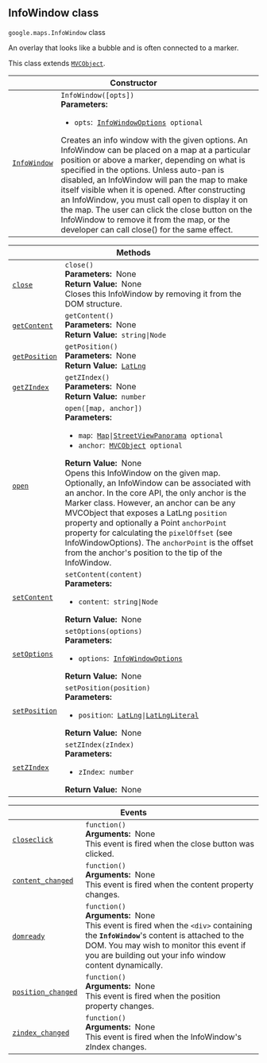 
<devsite-heading text=" InfoWindow class" for="InfoWindow" level="h2" link="" toc="" back-to-top=""><h2 id="InfoWindow" is-upgraded="">InfoWindow class</h2></devsite-heading>
<p>
<code translate="no" dir="ltr"><span itemprop="path">google.maps</span>.<span itemprop="name">InfoWindow</span></code>
class
</p>
<p>An overlay that looks like a bubble and is often connected to a marker.</p>
<p>This class extends
<code translate="no" dir="ltr"><a href="MVCObject.md">MVCObject</a></code>.
</p>
<div class="devsite-table-wrapper"><table class="constructors responsive" summary="class InfoWindow - Constructor">
<thead>
<tr><th colspan="2" id="InfoWindow.constructor">Constructor</th>
</tr></thead>
<tbody>
<tr>
<td><code translate="no" dir="ltr"><a class="secret-link" href="#InfoWindow.constructor"><span>InfoWindow</span></a></code></td>
<td><div><code translate="no" dir="ltr">InfoWindow([opts])</code></div>
<div class="desc"><strong>Parameters:</strong>&nbsp; <ul>
<li><code translate="no" dir="ltr">opts</code>:&nbsp; <code translate="no" dir="ltr"><a href="InfoWindowOptions.md">InfoWindowOptions</a> <span class="optional-type-annotation">optional</span></code></li>
</ul></div>
<div class="desc">Creates an info window with the given options. An InfoWindow can be placed on a map at a particular position or above a marker, depending on what is specified in the options. Unless auto-pan is disabled, an InfoWindow will pan the map to make itself visible when it is opened. After constructing an InfoWindow, you must call open to display it on the map. The user can click the close button on the InfoWindow to remove it from the map, or the developer can call close() for the same effect.</div></td>
</tr>
</tbody>
</table></div>
<div class="devsite-table-wrapper"><table class="methods responsive" summary="class InfoWindow - Methods">
<thead>
<tr><th colspan="2">Methods</th>
</tr></thead>
<tbody>
<tr id="InfoWindow.close">
<td itemprop="property"><code translate="no" dir="ltr"><a class="secret-link" href="#InfoWindow.close"><span>close</span></a></code></td>
<td><div><code translate="no" dir="ltr">close()</code></div>
<div class="desc"><strong>Parameters:</strong>&nbsp; None</div>
<div class="desc"><strong>Return Value:</strong>&nbsp; None</div>
<div class="desc">Closes this InfoWindow by removing it from the DOM structure.</div></td>
</tr>
<tr id="InfoWindow.getContent">
<td itemprop="property"><code translate="no" dir="ltr"><a class="secret-link" href="#InfoWindow.getContent"><span>getContent</span></a></code></td>
<td><div><code translate="no" dir="ltr">getContent()</code></div>
<div class="desc"><strong>Parameters:</strong>&nbsp; None</div>
<div class="desc"><strong>Return Value:</strong>&nbsp; <code translate="no" dir="ltr">string|Node</code></div>
<div class="desc"></div></td>
</tr>
<tr id="InfoWindow.getPosition">
<td itemprop="property"><code translate="no" dir="ltr"><a class="secret-link" href="#InfoWindow.getPosition"><span>getPosition</span></a></code></td>
<td><div><code translate="no" dir="ltr">getPosition()</code></div>
<div class="desc"><strong>Parameters:</strong>&nbsp; None</div>
<div class="desc"><strong>Return Value:</strong>&nbsp; <code translate="no" dir="ltr"><a href="LatLng.md">LatLng</a></code></div>
<div class="desc"></div></td>
</tr>
<tr id="InfoWindow.getZIndex">
<td itemprop="property"><code translate="no" dir="ltr"><a class="secret-link" href="#InfoWindow.getZIndex"><span>getZIndex</span></a></code></td>
<td><div><code translate="no" dir="ltr">getZIndex()</code></div>
<div class="desc"><strong>Parameters:</strong>&nbsp; None</div>
<div class="desc"><strong>Return Value:</strong>&nbsp; <code translate="no" dir="ltr">number</code></div>
<div class="desc"></div></td>
</tr>
<tr id="InfoWindow.open">
<td itemprop="property"><code translate="no" dir="ltr"><a class="secret-link" href="#InfoWindow.open"><span>open</span></a></code></td>
<td><div><code translate="no" dir="ltr">open([map, anchor])</code></div>
<div class="desc"><strong>Parameters:</strong>&nbsp; <ul>
<li><code translate="no" dir="ltr">map</code>:&nbsp; <code translate="no" dir="ltr"><a href="Map.md">Map</a>|<a href="StreetViewPanorama.md">StreetViewPanorama</a> <span class="optional-type-annotation">optional</span></code></li>
<li><code translate="no" dir="ltr">anchor</code>:&nbsp; <code translate="no" dir="ltr"><a href="MVCObject.md">MVCObject</a> <span class="optional-type-annotation">optional</span></code></li>
</ul></div>
<div class="desc"><strong>Return Value:</strong>&nbsp; None</div>
<div class="desc">Opens this InfoWindow on the given map. Optionally, an InfoWindow can be associated with an anchor. In the core API, the only anchor is the Marker class. However, an anchor can be any MVCObject that exposes a LatLng <code translate="no" dir="ltr">position</code> property and optionally a Point <code translate="no" dir="ltr">anchorPoint</code> property for calculating the <code translate="no" dir="ltr">pixelOffset</code> (see InfoWindowOptions). The <code translate="no" dir="ltr">anchorPoint</code> is the offset from the anchor's position to the tip of the InfoWindow.</div></td>
</tr>
<tr id="InfoWindow.setContent">
<td itemprop="property"><code translate="no" dir="ltr"><a class="secret-link" href="#InfoWindow.setContent"><span>setContent</span></a></code></td>
<td><div><code translate="no" dir="ltr">setContent(content)</code></div>
<div class="desc"><strong>Parameters:</strong>&nbsp; <ul>
<li><code translate="no" dir="ltr">content</code>:&nbsp; <code translate="no" dir="ltr">string|Node</code></li>
</ul></div>
<div class="desc"><strong>Return Value:</strong>&nbsp; None</div>
<div class="desc"></div></td>
</tr>
<tr id="InfoWindow.setOptions">
<td itemprop="property"><code translate="no" dir="ltr"><a class="secret-link" href="#InfoWindow.setOptions"><span>setOptions</span></a></code></td>
<td><div><code translate="no" dir="ltr">setOptions(options)</code></div>
<div class="desc"><strong>Parameters:</strong>&nbsp; <ul>
<li><code translate="no" dir="ltr">options</code>:&nbsp; <code translate="no" dir="ltr"><a href="InfoWindowOptions.md">InfoWindowOptions</a></code></li>
</ul></div>
<div class="desc"><strong>Return Value:</strong>&nbsp; None</div>
<div class="desc"></div></td>
</tr>
<tr id="InfoWindow.setPosition">
<td itemprop="property"><code translate="no" dir="ltr"><a class="secret-link" href="#InfoWindow.setPosition"><span>setPosition</span></a></code></td>
<td><div><code translate="no" dir="ltr">setPosition(position)</code></div>
<div class="desc"><strong>Parameters:</strong>&nbsp; <ul>
<li><code translate="no" dir="ltr">position</code>:&nbsp; <code translate="no" dir="ltr"><a href="LatLng.md">LatLng</a>|<a href="LatLngLiteral.md">LatLngLiteral</a></code></li>
</ul></div>
<div class="desc"><strong>Return Value:</strong>&nbsp; None</div>
<div class="desc"></div></td>
</tr>
<tr id="InfoWindow.setZIndex">
<td itemprop="property"><code translate="no" dir="ltr"><a class="secret-link" href="#InfoWindow.setZIndex"><span>setZIndex</span></a></code></td>
<td><div><code translate="no" dir="ltr">setZIndex(zIndex)</code></div>
<div class="desc"><strong>Parameters:</strong>&nbsp; <ul>
<li><code translate="no" dir="ltr">zIndex</code>:&nbsp; <code translate="no" dir="ltr">number</code></li>
</ul></div>
<div class="desc"><strong>Return Value:</strong>&nbsp; None</div>
<div class="desc"></div></td>
</tr>
</tbody>
</table></div>
<div class="devsite-table-wrapper"><table class="details responsive" summary="class InfoWindow - Events">
<thead>
<tr><th colspan="2">Events</th>
</tr></thead>
<tbody>
<tr id="InfoWindow.closeclick">
<td itemprop="property"><code translate="no" dir="ltr"><a class="secret-link" href="#InfoWindow.closeclick"><span>closeclick</span></a></code></td>
<td><div><code translate="no" dir="ltr">function()</code></div>
<div class="desc"><strong>Arguments:</strong>&nbsp; None</div>
<div class="desc">This event is fired when the close button was clicked.</div></td>
</tr>
<tr id="InfoWindow.content_changed">
<td itemprop="property"><code translate="no" dir="ltr"><a class="secret-link" href="#InfoWindow.content_changed"><span>content_changed</span></a></code></td>
<td><div><code translate="no" dir="ltr">function()</code></div>
<div class="desc"><strong>Arguments:</strong>&nbsp; None</div>
<div class="desc">This event is fired when the content property changes.</div></td>
</tr>
<tr id="InfoWindow.domready">
<td itemprop="property"><code translate="no" dir="ltr"><a class="secret-link" href="#InfoWindow.domready"><span>domready</span></a></code></td>
<td><div><code translate="no" dir="ltr">function()</code></div>
<div class="desc"><strong>Arguments:</strong>&nbsp; None</div>
<div class="desc">This event is fired when the <code translate="no" dir="ltr">&lt;div&gt;</code> containing the <b><code translate="no" dir="ltr">InfoWindow</code></b>'s content is attached to the DOM. You may wish to monitor this event if you are building out your info window content dynamically.</div></td>
</tr>
<tr id="InfoWindow.position_changed">
<td itemprop="property"><code translate="no" dir="ltr"><a class="secret-link" href="#InfoWindow.position_changed"><span>position_changed</span></a></code></td>
<td><div><code translate="no" dir="ltr">function()</code></div>
<div class="desc"><strong>Arguments:</strong>&nbsp; None</div>
<div class="desc">This event is fired when the position property changes.</div></td>
</tr>
<tr id="InfoWindow.zindex_changed">
<td itemprop="property"><code translate="no" dir="ltr"><a class="secret-link" href="#InfoWindow.zindex_changed"><span>zindex_changed</span></a></code></td>
<td><div><code translate="no" dir="ltr">function()</code></div>
<div class="desc"><strong>Arguments:</strong>&nbsp; None</div>
<div class="desc">This event is fired when the InfoWindow's zIndex changes.</div></td>
</tr>
</tbody>
</table></div>
